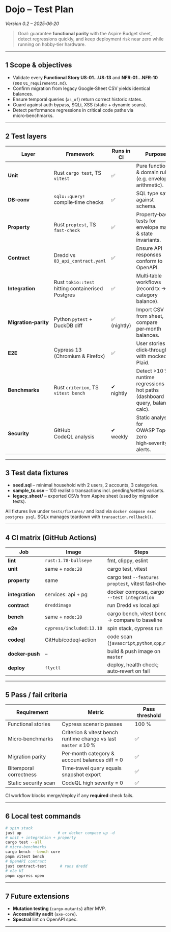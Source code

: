 # Dojo – Test Plan

*Version 0.2 – 2025‑06‑20*

> Goal: guarantee **functional parity** with the Aspire Budget sheet, detect regressions quickly, and keep deployment risk near zero while running on hobby‑tier hardware.

---

## 1 Scope & objectives

* Validate every **Functional Story US‑01…US‑13** and **NFR‑01…NFR‑10** (see `01_requirements.md`).
* Confirm migration from legacy Google‑Sheet CSV yields identical balances.
* Ensure temporal queries (`as_of`) return correct historic states.
* Guard against auth bypass, SQLi, XSS (static + dynamic scans).
* Detect performance regressions in critical code paths via micro‑benchmarks.

---

## 2 Test layers

| Layer                | Framework                                         | Runs in CI  | Purpose                                                                        |
| -------------------- | ------------------------------------------------- | ----------- | ------------------------------------------------------------------------------ |
| **Unit**             | Rust `cargo test`, TS `vitest`                    | ✅           | Pure functions & domain rules (e.g. envelope arithmetic).                      |
| **DB‑conv**          | `sqlx::query!` compile‑time checks                | ✅           | SQL type safety against schema.                                                |
| **Property**         | Rust `proptest`, TS `fast‑check`                  | ✅           | Property‑based tests for envelope math & state invariants.                     |
| **Contract**         | Dredd vs `03_api_contract.yaml`                   | ✅           | Ensure API responses conform to OpenAPI.                                       |
| **Integration**      | Rust `tokio::test` hitting containerised Postgres | ✅           | Multi‑table workflows (record tx → category balance).                          |
| **Migration‑parity** | Python `pytest` + DuckDB diff                     | ✅ (nightly) | Import CSV from sheet, compare per‑month balances.                             |
| **E2E**              | Cypress 13 (Chromium & Firefox)                   | ✅           | User stories click‑through with mocked Plaid.                                  |
| **Benchmarks**       | Rust `criterion`, TS `vitest bench`               | ✔︎ nightly  | Detect >10 % runtime regressions in hot paths (dashboard query, balance calc). |
| **Security**         | GitHub CodeQL analysis                            | ✔︎ weekly   | Static analysis for OWASP Top‑10; zero high‑severity alerts.                   |

---

## 3 Test data fixtures

* **seed.sql** – minimal household with 2 users, 2 accounts, 3 categories.
* **sample\_tx.csv** – 100 realistic transactions incl. pending/settled variants.
* **legacy\_sheet/** – exported CSVs from Aspire sheet (used by migration tests).

All fixtures live under `tests/fixtures/` and load via `docker compose exec postgres psql`.  SQLx manages teardown with `transaction.rollback()`.

---

## 4 CI matrix (GitHub Actions)

| Job             | Image                    | Steps                                               | Artefacts             |
| --------------- | ------------------------ | --------------------------------------------------- | --------------------- |
| **lint**        | `rust:1.78-bullseye`     | fmt, clippy, eslint                                 | –                     |
| **unit**        | same + `node:20`         | cargo test, vitest                                  | coverage xml          |
| **property**    | same                     | cargo test `--features proptest`, vitest fast‑check | –                     |
| **integration** | services: api + pg       | docker compose, cargo test `--test integration`     | –                     |
| **contract**    | `dreddimage`             | run Dredd vs local api                              | –                     |
| **bench**       | same + `node:20`         | cargo bench, vitest bench → compare to baseline     | benchmark report      |
| **e2e**         | `cypress/included:13.10` | spin stack, cypress run                             | video, screenshots    |
| **codeql**      | GitHub/codeql‑action     | code scan (`javascript`,`python`,`cpp`,`rust`)      | SARIF report          |
| **docker‑push** | –                        | build & push image on `master`                      | ghcr.io/dojo/api\:sha |
| **deploy**      | `flyctl`                 | deploy, health check; auto‑revert on fail           | –                     |

---

## 5 Pass / fail criteria

| Requirement            | Metric                                                          | Pass threshold |
| ---------------------- | --------------------------------------------------------------- | -------------- |
| Functional stories     | Cypress scenario passes                                         | 100 %          |
| Micro‑benchmarks       | Criterion & vitest bench runtime change vs last `master` ≤ 10 % | ✅              |
| Migration parity       | Per‑month category & account balances diff = 0                  | ✅              |
| Bitemporal correctness | Time‑travel query equals snapshot export                        | ✅              |
| Static security scan   | CodeQL high severity = 0                                        | ✅              |

CI workflow blocks merge/deploy if any **required** check fails.

---

## 6 Local test commands

```bash
# spin stack
just up                # or docker compose up -d
# unit + integration + property
cargo test --all
# micro‑benchmarks
cargo bench --bench core
pnpm vitest bench
# OpenAPI contract
just contract-test      # runs dredd
# e2e UI
pnpm cypress open
```

---

## 7 Future extensions

* **Mutation testing** (`cargo‑mutants`) after MVP.
* **Accessibility audit** (`axe-core`).
* **Spectral** lint on OpenAPI spec.

---


